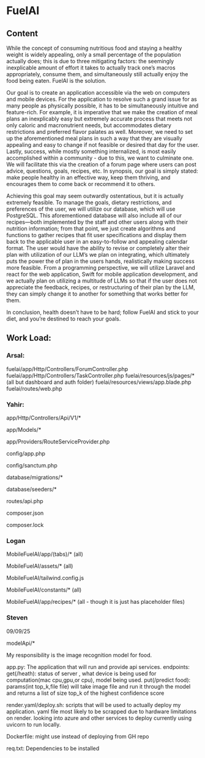 # FuelAI

## Content

While the concept of consuming nutritious food and staying a healthy weight is widely appealing, only a small percentage of the population actually does; this is due to three mitigating factors: the seemingly inexplicable amount of effort it takes to actually track one’s macros appropriately, consume them, and simultaneously still actually enjoy the food being eaten. FuelAI is the solution. 

 Our goal is to create an application accessible via the web on computers and mobile devices. For the application to resolve such a grand issue for as many people as physically possible, it has to be simultaneously intuitive and feature-rich. For example, it is imperative that we make the creation of meal plans an inexplicably easy but extremely accurate process that meets not only caloric and macronutrient needs, but accommodates dietary restrictions and preferred flavor palates as well. Moreover, we need to set up the aforementioned meal plans in such a way that they are visually appealing and easy to change if not feasible or desired that day for the user. Lastly, success, while mostly something internalized, is most easily accomplished within a community - due to this, we want to culminate one. We will facilitate this via the creation of a forum page where users can post advice, questions, goals, recipes, etc. In synopsis, our goal is simply stated: make people healthy in an effective way, keep them thriving, and encourages them to come back or recommend it to others. 
 
  Achieving this goal may seem outwardly ostentatious, but it is actually extremely feasible. To manage the goals, dietary restrictions, and preferences of the user, we will utilize our database, which will use PostgreSQL. This aforementioned database will also include all of our recipes—both implemented by the staff and other users along with their nutrition information; from that point, we just create algorithms and functions to gather recipes that fit user specifications and display them back to the applicable user in an easy-to-follow and appealing calendar format.  The user would have the ability to revise or completely alter their plan with utilization of our LLM’s we plan on integrating, which ultimately puts the power the of plan in the users hands, realistically making success more feasible. From a programming perspective, we will utilize Laravel and react for the web application, Swift for mobile application development, and we actually plan on utilizing a multitude of LLMs so that if the user does not appreciate the feedback, recipes, or restructuring of their plan by the LLM, they can simply change it to another for something that works better for them.  
  
 In conclusion, health doesn’t have to be hard; follow FuelAI and stick to your diet, and you’re destined to reach your goals.

## Work Load:

### Arsal: 

fuelai/app/Http/Controllers/ForumController.php
fuelai/app/Http/Controllers/TaskController.php
fuelai/resources/js/pages/* (all but dashboard and auth folder)
fuelai/resources/views/app.blade.php
fuelai/routes/web.php

### Yahir:

app/Http/Controllers/Api/V1/*

app/Models/*

app/Providers/RouteServiceProvider.php

config/app.php

config/sanctum.php

database/migrations/*

database/seeders/*

routes/api.php

composer.json 

composer.lock

### Logan
MobileFuelAI/app/(tabs)/* (all)

MobileFuelAI/assets/* (all)

MobileFuelAI/tailwind.config.js

MobileFuelAI/constants/* (all)

MobileFuelAI/app/recipes/* (all - though it is just has placeholder files)


### Steven
09/09/25

modelApi/*

My responsibility is the image recognition model for food.

app.py:
    The application that will run and provide api services.
        endpoints:
            get(/heath): status of server , what device is being used for computation(mac cpu,gpu,or cpu), model being used.
            put(/predict food): params(int top_k,file file)  will take image file and run it through the model and returns a list of size top_k of the highest confidence score

render.yaml/deploy.sh: scripts that will be used to actually deploy my application. yaml file most likely to be scrapped due to hardware limitations on render. looking into azure and other services to deploy currently using uvicorn to run locally.

Dockerfile: might use instead of deploying from GH repo

req.txt: Dependencies to be installed
